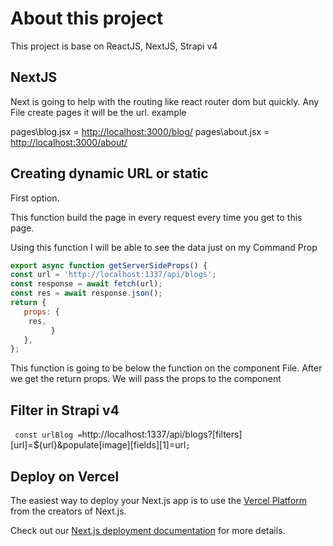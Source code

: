 # About this project

This project is base on ReactJS, NextJS, Strapi v4

## NextJS

Next is going to help with the routing like react router dom but quickly.
Any File create pages it will be the url. example

pages\blog.jsx = <http://localhost:3000/blog/>
pages\about.jsx = <http://localhost:3000/about/>

## Creating dynamic URL or static

First option.

This function build the page in every request every time you get to this page.

Using this function I will be able to see the data just on my Command Prop

```jsx
export async function getServerSideProps() {
const url = 'http://localhost:1337/api/blogs';
const response = await fetch(url);
const res = await response.json();
return {
   props: {
    res,
         }
   },
};

```

This function is going to be below the function on the component File. After we get the return props. We will pass the props to the component

## Filter in Strapi v4

` const urlBlog =`http://localhost:1337/api/blogs?[filters][url]=${url}&populate[image][fields][1]=url`; `

## Deploy on Vercel

The easiest way to deploy your Next.js app is to use the [Vercel Platform](https://vercel.com/new?utm_medium=default-template&filter=next.js&utm_source=create-next-app&utm_campaign=create-next-app-readme) from the creators of Next.js.

Check out our [Next.js deployment documentation](https://nextjs.org/docs/deployment) for more details.
